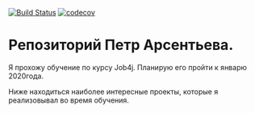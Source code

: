 [![Build Status](https://travis-ci.org/Ajderka/job4j.svg?branch=master)](https://travis-ci.org/Ajderka/job4j)
[![codecov](https://codecov.io/gh/Ajderka/job4j/branch/master/graph/badge.svg)](https://codecov.io/gh/Ajderka/job4j)

# Репозиторий Петр Арсентьева.

Я прохожу обучение по курсу Job4j. Планирую его пройти к январю 2020года.

Ниже находиться наиболее интересные проекты, которые я реализовывал во время обучения.